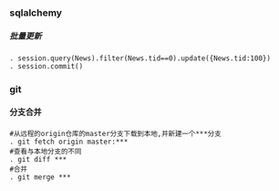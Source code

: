 ### sqlalchemy
##### 批量更新
	. session.query(News).filter(News.tid==0).update({News.tid:100})
	. session.commit()

### git 
#### 分支合并
    #从远程的origin仓库的master分支下载到本地,并新建一个***分支
    . git fetch origin master:*** 
    #查看与本地分支的不同
    . git diff ***
    #合并
    . git merge *** 